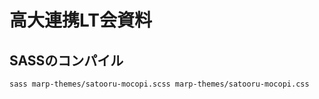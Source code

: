 # 高大連携LT会資料

## SASSのコンパイル
```shell
sass marp-themes/satooru-mocopi.scss marp-themes/satooru-mocopi.css
```
